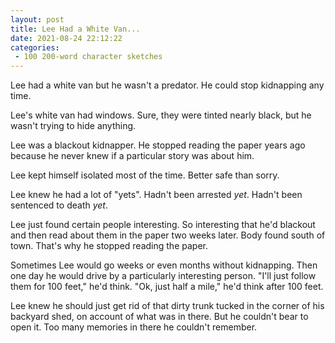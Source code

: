 ```yaml
---
layout: post
title: Lee Had a White Van...
date: 2021-08-24 22:12:22
categories:
 - 100 200-word character sketches
---
```


Lee had a white van but he wasn't a predator. He could stop kidnapping any time.

Lee's white van had windows. Sure, they were tinted nearly black, but he wasn't trying to hide anything.

Lee was a blackout kidnapper. He stopped reading the paper years ago because he never knew if a particular story was about him.

Lee kept himself isolated most of the time. Better safe than sorry.

Lee knew he had a lot of "yets". Hadn't been arrested _yet_. Hadn't been sentenced to death _yet_.

Lee just found certain people interesting. So interesting that he'd blackout and then read about them in the paper two weeks later. Body found south of town. That's why he stopped reading the paper.

Sometimes Lee would go weeks or even months without kidnapping. Then one day he would drive by a particularly interesting person. "I'll just follow them for 100 feet," he'd think. "Ok, just half a mile," he'd think after 100 feet.

Lee knew he should just get rid of that dirty trunk tucked in the corner of his backyard shed, on account of what was in there. But he couldn't bear to open it. Too many memories in there he couldn't remember.
